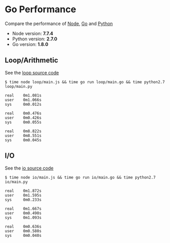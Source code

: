 # Go Performance

Compare the performance of [Node](https://nodejs.org), [Go](https://golang.org) and [Python](https://www.python.org/)

* Node version: **7.7.4**
* Python version: **2.7.0**
* Go version: **1.8.0**

## Loop/Arithmetic

See the [loop source code](./loop)

```
$ time node loop/main.js && time go run loop/main.go && time python2.7 loop/main.py

real    0m1.081s
user    0m1.066s
sys     0m0.012s

real    0m0.476s
user    0m0.426s
sys     0m0.055s

real    0m8.822s
user    0m8.551s
sys     0m0.045s
```

## I/O

See the [io source code](./io)

```
$ time node io/main.js && time go run io/main.go && time python2.7 io/main.py

real    0m1.872s
user    0m1.595s
sys     0m0.233s

real    0m1.667s
user    0m0.490s
sys     0m1.093s

real    0m0.636s
user    0m0.580s
sys     0m0.040s
```
